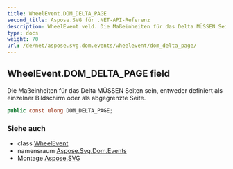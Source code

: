 ```yaml
---
title: WheelEvent.DOM_DELTA_PAGE
second_title: Aspose.SVG für .NET-API-Referenz
description: WheelEvent veld. Die Maßeinheiten für das Delta MÜSSEN Seiten sein entweder definiert als einzelner Bildschirm oder als abgegrenzte Seite.
type: docs
weight: 70
url: /de/net/aspose.svg.dom.events/wheelevent/dom_delta_page/
---
```

## WheelEvent.DOM_DELTA_PAGE field

Die Maßeinheiten für das Delta MÜSSEN Seiten sein, entweder definiert als einzelner Bildschirm oder als abgegrenzte Seite.

```csharp
public const ulong DOM_DELTA_PAGE;
```

### Siehe auch

* class [WheelEvent](../)
* namensraum [Aspose.Svg.Dom.Events](../../wheelevent/)
* Montage [Aspose.SVG](../../../)


